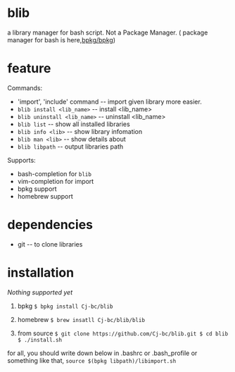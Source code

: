 # blib
  a library manager for bash script.
  Not a Package Manager. ( package manager for bash is here,[bpkg/bpkg](https://github.com/bpkg/bpkg))
# feature

Commands:
  * 'import', 'include' command  -- import given library more easier.
  * `blib install <lib_name>` -- install <lib_name>
  * `blib uninstall <lib_name>` -- uninstall <lib_name>
  * `blib list` -- show all installed libraries
  * `blib info <lib>` -- show library infomation
  * `blib man <lib>` -- show details about <lib>
  * `blib libpath` -- output libraries path

Supports:
  * bash-completion for `blib`
  * vim-completion for import
  * bpkg support
  * homebrew support


# dependencies
  * git -- to clone libraries


# installation

  _Nothing supported yet_

  1. bpkg
    `$ bpkg install Cj-bc/blib`

  2. homebrew
    `$ brew insatll Cj-bc/blib/blib`

  3. from source
    ```
    $ git clone https://github.com/Cj-bc/blib.git
    $ cd blib
    $ ./install.sh
    ```

  for all, you should write down below in .bashrc or .bash_profile or something like that,
    `source $(bpkg libpath)/libimport.sh`
